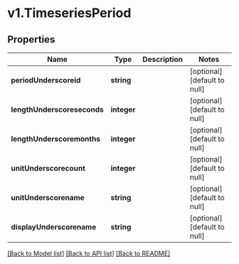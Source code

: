 # v1.TimeseriesPeriod

## Properties
Name | Type | Description | Notes
------------ | ------------- | ------------- | -------------
**periodUnderscoreid** | **string** |  | [optional] [default to null]
**lengthUnderscoreseconds** | **integer** |  | [optional] [default to null]
**lengthUnderscoremonths** | **integer** |  | [optional] [default to null]
**unitUnderscorecount** | **integer** |  | [optional] [default to null]
**unitUnderscorename** | **string** |  | [optional] [default to null]
**displayUnderscorename** | **string** |  | [optional] [default to null]

[[Back to Model list]](../README.md#documentation-for-models) [[Back to API list]](../README.md#documentation-for-api-endpoints) [[Back to README]](../README.md)


